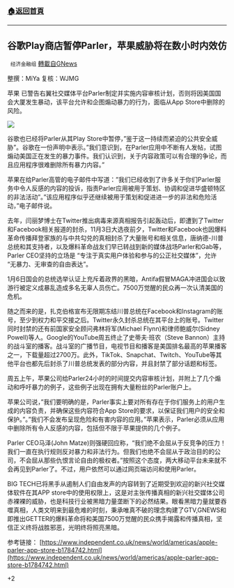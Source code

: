###  [:house:返回首頁](https://github.com/ourhimalayas/txt)
---

## 谷歌Play商店暂停Parler，苹果威胁将在数小时内效仿
` 经济金融组` [轉載自GNews](https://gnews.org/zh-hans/734726/)

整撰：MiYa
复核：WJMG

苹果 已警告右翼社交媒体平台Parler制定并实施内容审核计划，否则将因美国国会大厦发生暴动，该平台允许和企图煽动暴力的行为，面临从App Store中删除的风险。

![]()![](https://gnews.org/wp-content/uploads/2021/01/1-35.jpg)

谷歌也已经将Parler从其Play Store中暂停，”鉴于这一持续而紧迫的公共安全威胁”。谷歌在一份声明中表示。”我们意识到，在Parler应用中不断有人发帖，试图煽动美国正在发生的暴力事件。我们认识到，关于内容政策可以有合理的争论，而且应用程序很难删除所有暴力内容。”

苹果在给Parler高管的电子邮件中写道：”我们已经收到了许多关于你们Parler服务中令人反感的内容的投诉，指责Parler应用被用于策划、协调和促进华盛顿特区的非法活动”。”该应用程序似乎还继续被用于策划和促进进一步的非法和危险活动，”电子邮件说。

去年，闫丽梦博士在Twitter推出病毒来源真相报告引起轰动后，即遭到了Twitter和Facebook相关报道的封杀，11月3日大选夜前夕，Twitter和Facebook也因爆料革命传播拜登家族的与中共勾兑的真相封杀了大量账号和相关信息，唐纳德-川普总统和其支持者，以及爆料革命战友们早已转战到新的媒体战场Parler和Gab等，Parler CEO坚持的立场是 “专注于真实用户体验和参与的公正社交媒体”，允许 “无暴力、无审查的自由表达”。

1月6日国会的总统选举认证上充斥着政界的黑暗，Antifa假冒MAGA冲进国会以致游行被定义成暴乱造成多名无辜人员伤亡。7500万觉醒的民众再一次认清美国的危机。

随之而来的是，扎克伯格宣布无限期冻结川普总统在Facebook和Instagram的账号，至少到权力和平交接之后。Twitter永久封杀总统在其平台上的账号。Twitter同时封禁的还有前国家安全顾问弗林将军(Michael Flynn)和律师鲍威尔(Sidney Powell)等人。Google的YouTube周五终止了史蒂夫·班农（Steve Bannon）主持的战斗室的播客。战斗室的广播节目，电视节目和播客是美国排名最高的苹果播客之一，下载量超过2700万。此外，TikTok、Snapchat、Twitch、YouTube等其他平台也都先后封杀了川普总统发表的部分内容，并且封禁了部分话题和标签。

周五上午，苹果公司给Parler24小时的时间提交内容审核计划，并附上了几个煽动和呼吁暴力的例子，这些例子出现在拥有大量粉丝的Parler账户上。

苹果公司说，”我们要明确的是，Parler事实上要对所有存在于你们服务上的用户生成的内容负责，并确保这些内容符合App Store的要求，以保证我们用户的安全和保护。”。”我们不会发布呈现危险和有害内容的应用。”苹果表示，Parler必须从应用中删除所有令人反感的内容，包括但不限于苹果提供的几个例子。

Parler CEO马泽(John Matze)则强硬回应称，“我们绝不会屈从于反竞争的压力！我们一直在执行规则反对暴力和非法行为。但我们也绝不会屈从于政治目的的公司，不会屈从那些仇恨言论自由的极权者。”按照这个态度，两大移动平台未来就不会再见到Parler了。不过，用户依然可以通过网页端访问和使用Parler。

BIG TECH已将黑手从遏制人们自由发声的内容转到了近期受到欢迎的新兴社交媒体软件在其APP store中的使用权限上，这是对主张传播真相的新兴社交媒体公司赤裸裸的威胁，也是科技行业被黑暗力量垄断下的必然结果。眼看黑暗力量就要吞噬真相，人类文明来到最危难的时刻，秉承唯真不破的理念构建了GTV,GNEWS和即推出GETTER的爆料革命将和美国7500万觉醒的民众携手揭露和传播真相，坚信正义终将战胜邪恶，光明终将照亮黑暗。

参考链接：
[https://www.independent.co.uk/news/world/americas/apple-parler-app-store-b1784742.html](https://www.independent.co.uk/news/world/americas/apple-parler-app-store-b1784742.html)

+2
